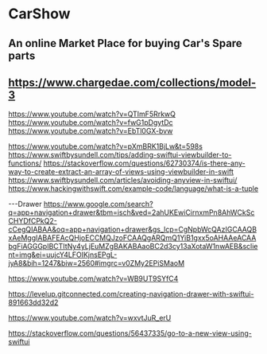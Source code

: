 # CarShow
 An online Market Place for buying Car's Spare parts
---
https://www.chargedae.com/collections/model-3
---
https://www.youtube.com/watch?v=QTImF5RrkwQ
https://www.youtube.com/watch?v=fwG1pDgytDc
https://www.youtube.com/watch?v=EbTl0GX-bvw

https://www.youtube.com/watch?v=pXmBRK1BjLw&t=598s
https://www.swiftbysundell.com/tips/adding-swiftui-viewbuilder-to-functions/
https://stackoverflow.com/questions/62730374/is-there-any-way-to-create-extract-an-array-of-views-using-viewbuilder-in-swift
https://www.swiftbysundell.com/articles/avoiding-anyview-in-swiftui/
https://www.hackingwithswift.com/example-code/language/what-is-a-tuple

---Drawer
https://www.google.com/search?q=app+navigation+drawer&tbm=isch&ved=2ahUKEwiCirnxmPn8AhWCkScCHYDfCPkQ2-cCegQIABAA&oq=app+navigation+drawer&gs_lcp=CgNpbWcQAzIGCAAQBxAeMggIABAFEAcQHjoECCMQJzoFCAAQgARQmQ1YiB1gxx5oAHAAeACAAbgFiAGGGpIBCTItNy4yLjEuMZgBAKABAaoBC2d3cy13aXotaW1nwAEB&sclient=img&ei=uujcY4LFOIKjnsEPgL-jyA8&bih=1247&biw=2560#imgrc=v0ZMy2EPiSMaoM

https://www.youtube.com/watch?v=WB9UT9SYfC4

https://levelup.gitconnected.com/creating-navigation-drawer-with-swiftui-891663dd32d2

https://www.youtube.com/watch?v=wxvtJuR_erU

https://stackoverflow.com/questions/56437335/go-to-a-new-view-using-swiftui
